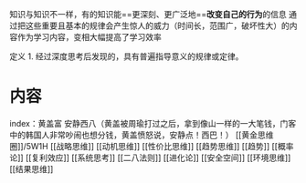 知识与知识不一样，有的知识能==更深刻、更广泛地==**改变自己的行为**的信息
通过把这些重要且基本的规律会产生惊人的威力（时间长，范围广，破坏性大）的内容作为学习内容，变相大幅提高了学习效率

定义
	1. 经过深度思考后发现的，具有普遍指导意义的规律或定律。

# 内容
index：黄盖富 安静西八（黄盖被周瑜打过之后，拿到像山一样的一大笔钱，门客中的韩国人非常吵闹也想分钱，黄盖愤怒说，安静点！西巴！）
[[黄金思维圈]]/5W1H
[[战略思维]] 
[[动机思维]]
[[性价比思维]]
[[趋势思维]] [[趋势]]
[[概率论]]
[[复利效应]]
[[系统思考]]
[[二八法则]]
[[进化论]]
[[安全空间]]
[[环境思维]]
[[结果思维]]
